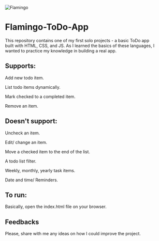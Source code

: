 ![Flamingo](https://user-images.githubusercontent.com/109144680/214220228-c6e9d44f-09c1-4c0f-9b8d-7f615eb1c701.png)

# Flamingo-ToDo-App

This repository contains one of my first solo projects - a basic ToDo app built with HTML, CSS, and JS.
As I learned the basics of these languages, I wanted to practice my knowledge in building a real app.

## Supports:

Add new todo item.

List todo items dynamically.

Mark checked to a completed item.

Remove an item.

## Doesn't support:

Uncheck an item.

Edit/ change an item.

Move a checked item to the end of the list.

A todo list filter.

Weekly, monthly, yearly task items.

Date and time/ Reminders.

## To run:

Basically, open the index.html file on your browser.

## Feedbacks

Please, share with me any ideas on how I could improve the project.
